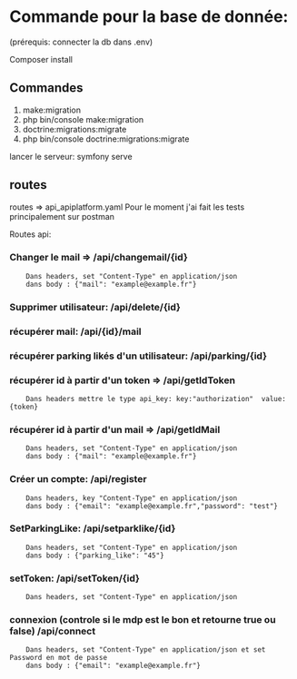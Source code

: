 # Commande pour la base de donnée:
(prérequis: connecter la db dans .env)

Composer install

## Commandes
1) make:migration
2) php bin/console make:migration
3) doctrine:migrations:migrate 
4) php bin/console doctrine:migrations:migrate

lancer le serveur: symfony serve

## routes
routes => api_apiplatform.yaml
Pour le moment j'ai fait les tests principalement sur postman

Routes api:
### Changer le mail => /api/changemail/{id}
        Dans headers, set "Content-Type" en application/json
        dans body : {"mail": "example@example.fr"}
 
### Supprimer utilisateur: /api/delete/{id}

### récupérer mail: /api/{id}/mail

### récupérer parking likés d'un utilisateur: /api/parking/{id}

### récupérer id à partir d'un token => /api/getIdToken
        Dans headers mettre le type api_key: key:"authorization"  value:{token}

### récupérer id à partir d'un mail => /api/getIdMail
        Dans headers, set "Content-Type" en application/json
        dans body : {"mail": "example@example.fr"}

### Créer un compte: /api/register
        Dans headers, key "Content-Type" en application/json
        dans body : {"email": "example@example.fr","password": "test"}
        
### SetParkingLike: /api/setparklike/{id}
        Dans headers, set "Content-Type" en application/json
        dans body : {"parking_like": "45"}

### setToken: /api/setToken/{id}
        Dans headers, set "Content-Type" en application/json

### connexion (controle si le mdp est le bon et retourne true ou false) /api/connect
        Dans headers, set "Content-Type" en application/json et set Password en mot de passe 
        dans body : {"email": "example@example.fr"}